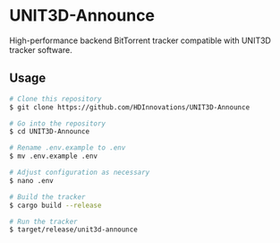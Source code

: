 # UNIT3D-Announce

High-performance backend BitTorrent tracker compatible with UNIT3D tracker software.

## Usage

```sh
# Clone this repository
$ git clone https://github.com/HDInnovations/UNIT3D-Announce

# Go into the repository
$ cd UNIT3D-Announce

# Rename .env.example to .env
$ mv .env.example .env

# Adjust configuration as necessary
$ nano .env

# Build the tracker
$ cargo build --release

# Run the tracker
$ target/release/unit3d-announce
```
